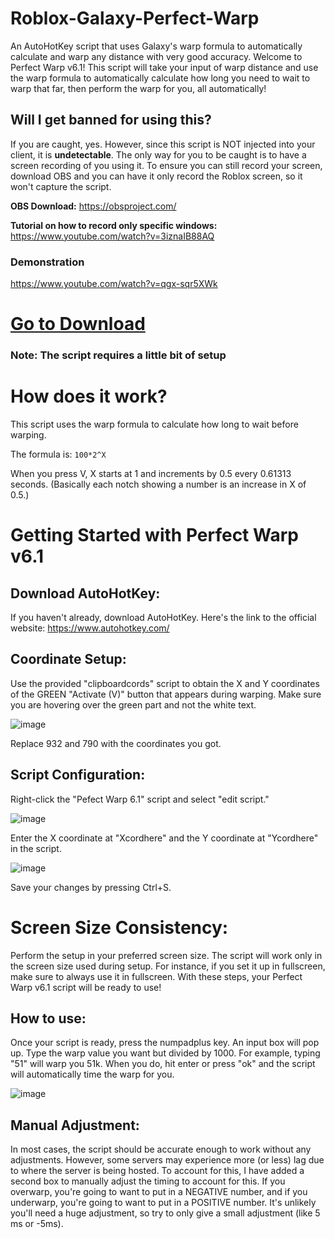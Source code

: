 # Roblox-Galaxy-Perfect-Warp
An AutoHotKey script that uses Galaxy's warp formula to automatically calculate and warp any distance with very good accuracy.
Welcome to Perfect Warp v6.1! This script will take your input of warp distance and use the warp formula to automatically
calculate how long you need to wait to warp that far, then perform the warp for you, all automatically!


## Will I get banned for using this?
If you are caught, yes. However, since this script is NOT injected into your client, it is **undetectable**. The only way
for you to be caught is to have a screen recording of you using it. To ensure you can still record your screen, download
OBS and you can have it only record the Roblox screen, so it won't capture the script.

**OBS Download:** https://obsproject.com/

**Tutorial on how to record only specific windows:** https://www.youtube.com/watch?v=3iznaIB88AQ


### Demonstration
https://www.youtube.com/watch?v=qgx-sqr5XWk

# [Go to Download](https://github.com/XanBelOr/Roblox-Galaxy-Perfect-Warp/releases/tag/PW6.1)
### Note: The script requires a little bit of setup

# How does it work?
This script uses the warp formula to calculate how long to wait before warping.

The formula is: `100*2^X`

When you press V, X starts at 1 and increments by 0.5 every 0.61313 seconds. (Basically each notch showing a number is an increase in X of 0.5.)

# Getting Started with Perfect Warp v6.1

## Download AutoHotKey:
If you haven't already, download AutoHotKey. Here's the link to the official website:
https://www.autohotkey.com/

## Coordinate Setup:

Use the provided "clipboardcords" script to obtain the X and Y coordinates of the GREEN "Activate (V)" button that appears during warping.
Make sure you are hovering over the green part and not the white text.

![image](https://github.com/XanBelOr/Roblox-Galaxy-Perfect-Warp/assets/40677753/786e437a-9342-464a-8211-f7b841e03d61)

Replace 932 and 790 with the coordinates you got.



## Script Configuration:

Right-click the "Pefect Warp 6.1" script and select "edit script."

![image](https://github.com/XanBelOr/Roblox-Galaxy-Perfect-Warp/assets/40677753/7cdba3e9-295f-4644-b38a-d711c9c2a108)


Enter the X coordinate at "Xcordhere" and the Y coordinate at "Ycordhere" in the script.

![image](https://github.com/XanBelOr/Roblox-Galaxy-Perfect-Warp/assets/40677753/57a96a6a-3e87-4fec-89ea-860d8f882414)


Save your changes by pressing Ctrl+S.


# Screen Size Consistency:

Perform the setup in your preferred screen size.
The script will work only in the screen size used during setup. For instance, if you set it up in fullscreen, make sure to always use it in fullscreen.
With these steps, your Perfect Warp v6.1 script will be ready to use!

## How to use:
Once your script is ready, press the numpadplus key. An input box will pop up. Type the warp value you want but
divided by 1000. For example, typing "51" will warp you 51k. When you do, hit enter or press "ok" and the script will
automatically time the warp for you.

![image](https://github.com/XanBelOr/Roblox-Galaxy-Perfect-Warp/assets/40677753/a0d5cb5d-da09-4d4c-b585-8fe86551437e)



## Manual Adjustment:
In most cases, the script should be accurate enough to work without any adjustments. However, some servers may experience
more (or less) lag due to where the server is being hosted. To account for this, I have added a second box to manually
adjust the timing to account for this. If you overwarp, you're going to want to put in a NEGATIVE number, and if you
underwarp, you're going to want to put in a POSITIVE number. It's unlikely you'll need a huge adjustment, so try to
only give a small adjustment (like 5 ms or -5ms).



